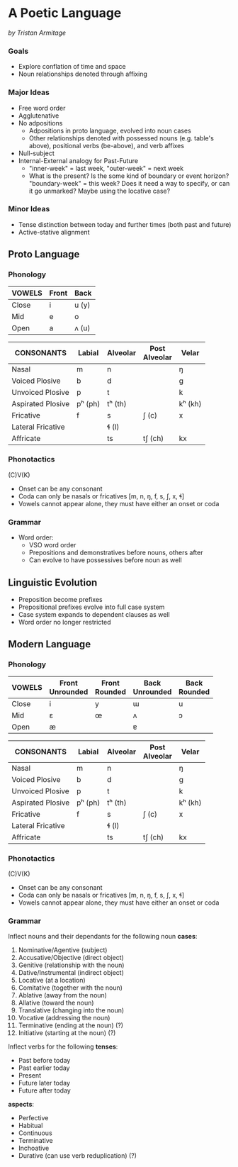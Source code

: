 # A Poetic Language

_by Tristan Armitage_

### Goals

- Explore conflation of time and space
- Noun relationships denoted through affixing

### Major Ideas

- Free word order 
- Agglutenative
- No adpositions
    - Adpositions in proto language, evolved into noun cases
    - Other relationships denoted with possessed nouns (e.g. table's above), positional verbs (be-above), and verb affixes
- Null-subject
- Internal-External analogy for Past-Future
    - "inner-week" = last week, "outer-week" = next week
    - What is the present?  Is the some kind of boundary or event horizon?  "boundary-week" = this week?  Does it need a way to specify, or can it go unmarked?  Maybe using the locative case?

### Minor Ideas

- Tense distinction between today and further times (both past and future)
- Active-stative alignment

## Proto Language

### Phonology

| VOWELS | Front | Back  |
|--------|-------|-------|
| Close  | i     | u (y) |
| Mid    | e     | o     |
| Open   | a     | ʌ (u) |

| CONSONANTS        | Labial  | Alveolar | Post<br>Alveolar | Velar   |
|-------------------|---------|----------|------------------|---------|
| Nasal             | m       | n        |                  | ŋ       |
| Voiced Plosive    | b       | d        |                  | ɡ       |
| Unvoiced Plosive  | p       | t        |                  | k       |
| Aspirated Plosive | pʰ (ph) | tʰ (th)  |                  | kʰ (kh) |
| Fricative         | f       | s        | ʃ (c)            | x       |
| Lateral Fricative |         | ɬ (l)    |                  |         |
| Affricate         |         | ts       | tʃ (ch)          | kx      |

### Phonotactics

(C)V(K)

- Onset can be any consonant
- Coda can only be nasals or fricatives [m, n, ŋ, f, s, ʃ, x, ɬ]
- Vowels cannot appear alone, they must have either an onset or coda

### Grammar

- Word order:
    - VSO word order
    - Prepositions and demonstratives before nouns, others after
    - Can evolve to have possessives before noun as well

## Linguistic Evolution

- Preposition become prefixes
- Prepositional prefixes evolve into full case system
- Case system expands to dependent clauses as well
- Word order no longer restricted

## Modern Lanɡuaɡe

### Phonology

| VOWELS | Front<br>Unrounded | Front<br>Rounded | Back<br>Unrounded | Back<br>Rounded  |
|--------|--------------------|------------------|-------------------|------------------|
| Close  | i                  | y                | ɯ                 | u                |
| Mid    | ɛ                  | œ                | ʌ                 | ɔ                |
| Open   | æ                  |                  | ɐ                 |                  |

| CONSONANTS        | Labial  | Alveolar | Post<br>Alveolar | Velar   |
|-------------------|---------|----------|------------------|---------|
| Nasal             | m       | n        |                  | ŋ       |
| Voiced Plosive    | b       | d        |                  | ɡ       |
| Unvoiced Plosive  | p       | t        |                  | k       |
| Aspirated Plosive | pʰ (ph) | tʰ (th)  |                  | kʰ (kh) |
| Fricative         | f       | s        | ʃ (c)            | x       |
| Lateral Fricative |         | ɬ (l)    |                  |         |
| Affricate         |         | ts       | tʃ (ch)          | kx      |

### Phonotactics

(C)V(K)

- Onset can be any consonant
- Coda can only be nasals or fricatives [m, n, ŋ, f, s, ʃ, x, ɬ]
- Vowels cannot appear alone, they must have either an onset or coda

### Grammar

Inflect nouns and their dependants for the following noun **cases**:

1. Nominative/Agentive (subject)
2. Accusative/Objective (direct object)
3. Genitive (relationship with the noun)
4. Dative/Instrumental (indirect object)
5. Locative (at a location)
6. Comitative (together with the noun)
7. Ablative (away from the noun)
8. Allative (toward the noun)
9. Translative (changing into the noun)
10. Vocative (addressing the noun)
11. Terminative (ending at the noun) (?)
12. Initiative (starting at the noun) (?)

Inflect verbs for the following **tenses**:

- Past before today
- Past earlier today
- Present
- Future later today
- Future after today

**aspects**:

- Perfective
- Habitual
- Continuous
- Terminative
- Inchoative
- Durative (can use verb reduplication) (?)
